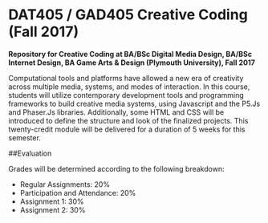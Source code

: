 DAT405 / GAD405 Creative Coding (Fall 2017)
===========================================

__Repository for Creative Coding at BA/BSc Digital Media Design, BA/BSc Internet Design, BA Game Arts & Design (Plymouth University), Fall 2017__

Computational tools and platforms have allowed a new era of creativity across multiple media, systems, and modes of interaction. In this course, students will utilize contemporary development tools and programming frameworks to build creative media systems, using Javascript and the P5.Js and Phaser.Js libraries. Additionally, some HTML and CSS will be introduced to define the structure and look of the finalized projects. This twenty-credit module will be delivered for a duration of 5 weeks for this semester.

##Evaluation

Grades will be determined according to the following breakdown:
* Regular Assignments: 20%
* Participation and Attendance: 20%
* Assignment 1: 30%
* Assignment 2: 30%

